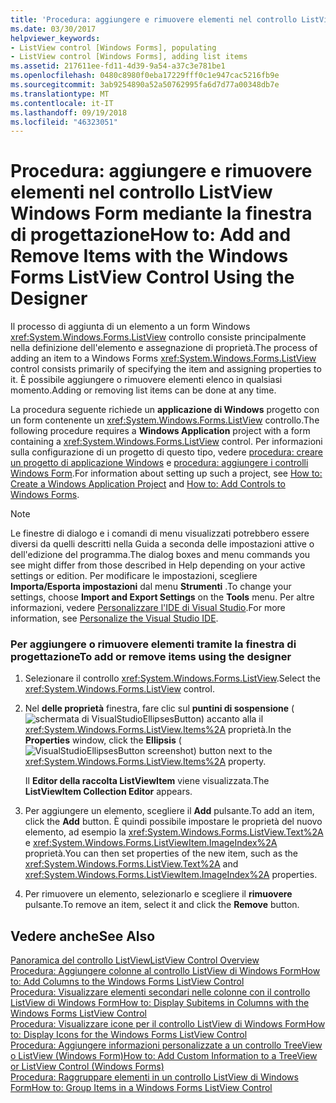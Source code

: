 ```yaml
---
title: 'Procedura: aggiungere e rimuovere elementi nel controllo ListView Windows Form mediante la finestra di progettazione'
ms.date: 03/30/2017
helpviewer_keywords:
- ListView control [Windows Forms], populating
- ListView control [Windows Forms], adding list items
ms.assetid: 217611ee-fd11-4d39-9a54-a37c3e781be1
ms.openlocfilehash: 0480c8980f0eba17229fff0c1e947cac5216fb9e
ms.sourcegitcommit: 3ab9254890a52a50762995fa6d7d77a00348db7e
ms.translationtype: MT
ms.contentlocale: it-IT
ms.lasthandoff: 09/19/2018
ms.locfileid: "46323051"
---
```

# <a name="how-to-add-and-remove-items-with-the-windows-forms-listview-control-using-the-designer"></a><span data-ttu-id="e3804-102">Procedura: aggiungere e rimuovere elementi nel controllo ListView Windows Form mediante la finestra di progettazione</span><span class="sxs-lookup"><span data-stu-id="e3804-102">How to: Add and Remove Items with the Windows Forms ListView Control Using the Designer</span></span>
<span data-ttu-id="e3804-103">Il processo di aggiunta di un elemento a un form Windows <xref:System.Windows.Forms.ListView> controllo consiste principalmente nella definizione dell'elemento e assegnazione di proprietà.</span><span class="sxs-lookup"><span data-stu-id="e3804-103">The process of adding an item to a Windows Forms <xref:System.Windows.Forms.ListView> control consists primarily of specifying the item and assigning properties to it.</span></span> <span data-ttu-id="e3804-104">È possibile aggiungere o rimuovere elementi elenco in qualsiasi momento.</span><span class="sxs-lookup"><span data-stu-id="e3804-104">Adding or removing list items can be done at any time.</span></span>  
  
 <span data-ttu-id="e3804-105">La procedura seguente richiede un **applicazione di Windows** progetto con un form contenente un <xref:System.Windows.Forms.ListView> controllo.</span><span class="sxs-lookup"><span data-stu-id="e3804-105">The following procedure requires a **Windows Application** project with a form containing a <xref:System.Windows.Forms.ListView> control.</span></span> <span data-ttu-id="e3804-106">Per informazioni sulla configurazione di un progetto di questo tipo, vedere [procedura: creare un progetto di applicazione Windows](https://msdn.microsoft.com/library/b2f93fed-c635-4705-8d0e-cf079a264efa) e [procedura: aggiungere i controlli Windows Form](../../../../docs/framework/winforms/controls/how-to-add-controls-to-windows-forms.md).</span><span class="sxs-lookup"><span data-stu-id="e3804-106">For information about setting up such a project, see [How to: Create a Windows Application Project](https://msdn.microsoft.com/library/b2f93fed-c635-4705-8d0e-cf079a264efa) and [How to: Add Controls to Windows Forms](../../../../docs/framework/winforms/controls/how-to-add-controls-to-windows-forms.md).</span></span>  
  
> [!NOTE]
>  <span data-ttu-id="e3804-107">Le finestre di dialogo e i comandi di menu visualizzati potrebbero essere diversi da quelli descritti nella Guida a seconda delle impostazioni attive o dell'edizione del programma.</span><span class="sxs-lookup"><span data-stu-id="e3804-107">The dialog boxes and menu commands you see might differ from those described in Help depending on your active settings or edition.</span></span> <span data-ttu-id="e3804-108">Per modificare le impostazioni, scegliere **Importa/Esporta impostazioni** dal menu **Strumenti** .</span><span class="sxs-lookup"><span data-stu-id="e3804-108">To change your settings, choose **Import and Export Settings** on the **Tools** menu.</span></span> <span data-ttu-id="e3804-109">Per altre informazioni, vedere [Personalizzare l'IDE di Visual Studio](/visualstudio/ide/personalizing-the-visual-studio-ide).</span><span class="sxs-lookup"><span data-stu-id="e3804-109">For more information, see [Personalize the Visual Studio IDE](/visualstudio/ide/personalizing-the-visual-studio-ide).</span></span>  
  
### <a name="to-add-or-remove-items-using-the-designer"></a><span data-ttu-id="e3804-110">Per aggiungere o rimuovere elementi tramite la finestra di progettazione</span><span class="sxs-lookup"><span data-stu-id="e3804-110">To add or remove items using the designer</span></span>  
  
1.  <span data-ttu-id="e3804-111">Selezionare il controllo <xref:System.Windows.Forms.ListView>.</span><span class="sxs-lookup"><span data-stu-id="e3804-111">Select the <xref:System.Windows.Forms.ListView> control.</span></span>  
  
2.  <span data-ttu-id="e3804-112">Nel **delle proprietà** finestra, fare clic sul **puntini di sospensione** (![schermata di VisualStudioEllipsesButton](../../../../docs/framework/winforms/media/vbellipsesbutton.png "vbEllipsesButton")) accanto alla il <xref:System.Windows.Forms.ListView.Items%2A> proprietà.</span><span class="sxs-lookup"><span data-stu-id="e3804-112">In the **Properties** window, click the **Ellipsis** (![VisualStudioEllipsesButton screenshot](../../../../docs/framework/winforms/media/vbellipsesbutton.png "vbEllipsesButton")) button next to the <xref:System.Windows.Forms.ListView.Items%2A> property.</span></span>  
  
     <span data-ttu-id="e3804-113">Il **Editor della raccolta ListViewItem** viene visualizzata.</span><span class="sxs-lookup"><span data-stu-id="e3804-113">The **ListViewItem Collection Editor** appears.</span></span>  
  
3.  <span data-ttu-id="e3804-114">Per aggiungere un elemento, scegliere il **Add** pulsante.</span><span class="sxs-lookup"><span data-stu-id="e3804-114">To add an item, click the **Add** button.</span></span> <span data-ttu-id="e3804-115">È quindi possibile impostare le proprietà del nuovo elemento, ad esempio la <xref:System.Windows.Forms.ListView.Text%2A> e <xref:System.Windows.Forms.ListViewItem.ImageIndex%2A> proprietà.</span><span class="sxs-lookup"><span data-stu-id="e3804-115">You can then set properties of the new item, such as the <xref:System.Windows.Forms.ListView.Text%2A> and <xref:System.Windows.Forms.ListViewItem.ImageIndex%2A> properties.</span></span>  
  
4.  <span data-ttu-id="e3804-116">Per rimuovere un elemento, selezionarlo e scegliere il **rimuovere** pulsante.</span><span class="sxs-lookup"><span data-stu-id="e3804-116">To remove an item, select it and click the **Remove** button.</span></span>  
  
## <a name="see-also"></a><span data-ttu-id="e3804-117">Vedere anche</span><span class="sxs-lookup"><span data-stu-id="e3804-117">See Also</span></span>  
 [<span data-ttu-id="e3804-118">Panoramica del controllo ListView</span><span class="sxs-lookup"><span data-stu-id="e3804-118">ListView Control Overview</span></span>](../../../../docs/framework/winforms/controls/listview-control-overview-windows-forms.md)  
 [<span data-ttu-id="e3804-119">Procedura: Aggiungere colonne al controllo ListView di Windows Form</span><span class="sxs-lookup"><span data-stu-id="e3804-119">How to: Add Columns to the Windows Forms ListView Control</span></span>](../../../../docs/framework/winforms/controls/how-to-add-columns-to-the-windows-forms-listview-control.md)  
 [<span data-ttu-id="e3804-120">Procedura: Visualizzare elementi secondari nelle colonne con il controllo ListView di Windows Form</span><span class="sxs-lookup"><span data-stu-id="e3804-120">How to: Display Subitems in Columns with the Windows Forms ListView Control</span></span>](../../../../docs/framework/winforms/controls/how-to-display-subitems-in-columns-with-the-windows-forms-listview-control.md)  
 [<span data-ttu-id="e3804-121">Procedura: Visualizzare icone per il controllo ListView di Windows Form</span><span class="sxs-lookup"><span data-stu-id="e3804-121">How to: Display Icons for the Windows Forms ListView Control</span></span>](../../../../docs/framework/winforms/controls/how-to-display-icons-for-the-windows-forms-listview-control.md)  
 [<span data-ttu-id="e3804-122">Procedura: Aggiungere informazioni personalizzate a un controllo TreeView o ListView (Windows Form)</span><span class="sxs-lookup"><span data-stu-id="e3804-122">How to: Add Custom Information to a TreeView or ListView Control (Windows Forms)</span></span>](../../../../docs/framework/winforms/controls/add-custom-information-to-a-treeview-or-listview-control-wf.md)  
 [<span data-ttu-id="e3804-123">Procedura: Raggruppare elementi in un controllo ListView di Windows Form</span><span class="sxs-lookup"><span data-stu-id="e3804-123">How to: Group Items in a Windows Forms ListView Control</span></span>](../../../../docs/framework/winforms/controls/how-to-group-items-in-a-windows-forms-listview-control.md)
